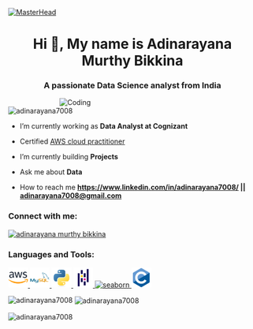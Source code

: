 [![MasterHead](https://thumbs.dreamstime.com/b/big-data-science-analysis-business-technology-concept-virtual-screen-big-data-science-analysis-business-technology-concept-145015243.jpg)](https://adinarayana7008.io)
<h1 align="center">Hi 👋, My name is Adinarayana Murthy Bikkina</h1>
<h3 align="center">A passionate Data Science analyst from India</h3>
<img align="right" alt="Coding" width="400" src="https://datasciencedistrict.nl/wp-content/uploads/2021/08/kissclipart-software-engineer-clipart-programmer-computer-soft-d3b78649ef4a485f.png">

<p align="left"> <img src="https://komarev.com/ghpvc/?username=adinarayana7008&label=Profile%20views&color=0e75b6&style=flat" alt="adinarayana7008" /> </p>

- I’m currently working as **Data Analyst at Cognizant**

- Certified [AWS cloud practitioner](https://www.credly.com/badges/bf779e21-7186-482c-8a65-87620c498192)

- I’m currently building **Projects**

- Ask me about **Data**

- How to reach me **https://www.linkedin.com/in/adinarayana7008/ || adinarayana7008@gmail.com**

<h3 align="left">Connect with me:</h3>
<p align="left">
<a href="https://www.linkedin.com/in/adinarayana7008/" target="blank"><img align="center" src="https://upload.wikimedia.org/wikipedia/commons/thumb/8/81/LinkedIn_icon.svg/1200px-LinkedIn_icon.svg.png" alt="adinarayana murthy bikkina" height="30" width="40" /></a>
</p>

<h3 align="left">Languages and Tools:</h3>
<p align="left"> 
<a href="https://aws.amazon.com" target="_blank" rel="noreferrer"> <img src="https://raw.githubusercontent.com/devicons/devicon/master/icons/amazonwebservices/amazonwebservices-original-wordmark.svg" alt="aws" width="40" height="40"/> </a>  <a href="https://www.mysql.com/" target="_blank" rel="noreferrer"> <img src="https://raw.githubusercontent.com/devicons/devicon/master/icons/mysql/mysql-original-wordmark.svg" alt="mysql" width="40" height="40"/> </a> 
<a href="https://www.python.org" target="_blank" rel="noreferrer"> <img src="https://raw.githubusercontent.com/devicons/devicon/master/icons/python/python-original.svg" alt="python" width="40" height="40"/> </a> 
<a href="https://pandas.pydata.org/" target="_blank" rel="noreferrer"> <img src="https://raw.githubusercontent.com/devicons/devicon/2ae2a900d2f041da66e950e4d48052658d850630/icons/pandas/pandas-original.svg" alt="pandas" width="40" height="40"/> </a> 
<a href="https://seaborn.pydata.org/" target="_blank" rel="noreferrer"> <img src="https://seaborn.pydata.org/_images/logo-mark-lightbg.svg" alt="seaborn" width="40" height="40"/> </a> 
<a href="https://www.cprogramming.com/" target="_blank" rel="noreferrer"> <img src="https://raw.githubusercontent.com/devicons/devicon/master/icons/c/c-original.svg" alt="c" width="40" height="40"/> </a> </p>

<p><img align="left" src="https://github-readme-stats.vercel.app/api/top-langs?username=adinarayana7008&show_icons=true&locale=en&layout=compact" alt="adinarayana7008" /></p>

<p>&nbsp;<img align="center" src="https://github-readme-stats.vercel.app/api?username=adinarayana7008&show_icons=true&locale=en" alt="adinarayana7008" /></p>

<p><img align="center" src="https://github-readme-streak-stats.herokuapp.com/?user=adinarayana7008&" alt="adinarayana7008" /></p>
